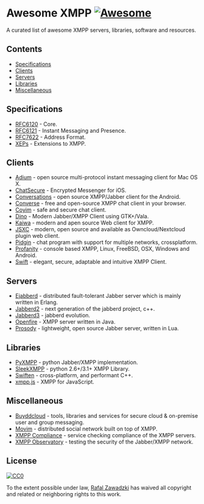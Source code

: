 # Awesome XMPP [![Awesome](https://cdn.rawgit.com/sindresorhus/awesome/d7305f38d29fed78fa85652e3a63e154dd8e8829/media/badge.svg)](https://github.com/sindresorhus/awesome)

A curated list of awesome XMPP servers, libraries, software and resources.

## Contents

 - [Specifications](#specifications)
 - [Clients](#clients)
 - [Servers](#servers)
 - [Libraries](#libraries)
 - [Miscellaneous](#Miscellaneous)

## Specifications

* [RFC6120](https://datatracker.ietf.org/doc/rfc6120/) - Core.
* [RFC6121](https://datatracker.ietf.org/doc/rfc6121/) - Instant Messaging and Presence.
* [RFC7622](https://datatracker.ietf.org/doc/rfc7622/) - Address Format.
* [XEPs](https://xmpp.org/extensions/) - Extensions to XMPP.

## Clients

* [Adium](https://adium.im/) - open source multi-protocol instant messaging client for Mac OS X.
* [ChatSecure](https://chatsecure.org/) - Encrypted Messenger for iOS.
* [Conversations](https://github.com/siacs/Conversations) - open source XMPP/Jabber client for the Android.
* [Converse](https://conversejs.org/) - free and open-source XMPP chat client in your browser.
* [Coyim](https://github.com/coyim/coyim) - safe and secure chat client.
* [Dino](https://github.com/dino/dino) - Modern Jabber/XMPP Client using GTK+/Vala.
* [Kaiwa](http://getkaiwa.com/) - modern and apen source Web client for XMPP. 
* [JSXC](https://www.jsxc.org/) - modern, open source and available as Owncloud/Nextcloud plugin web client.
* [Pidgin](https://www.pidgin.im/) - chat program with support for multiple networks, crossplatform.
* [Profanity](http://www.profanity.im/) - console based XMPP, Linux, FreeBSD, OSX, Windows and Android.
* [Swift](https://swift.im/) - elegant, secure, adaptable and intuitive XMPP Client.

## Servers 

* [Ejabberd](https://www.ejabberd.im/) - distributed fault-tolerant Jabber server which is mainly written in Erlang.
* [Jabberd2](http://jabberd2.org/) - next generation of the jabberd project, c++.
* [Jabberd3](https://github.com/smokku/jabberd3) - jabberd evolution.
* [Openfire](https://www.igniterealtime.org/projects/openfire/) - XMPP server written in Java.
* [Prosody](https://prosody.im/) - lightweight, open source Jabber server, written in Lua.

## Libraries

* [PyXMPP](https://github.com/Jajcus/pyxmpp) - python Jabber/XMPP implementation.
* [SleekXMPP](https://github.com/fritzy/SleekXMPP) - python 2.6+/3.1+ XMPP Library.
* [Swiften](https://swift.im/swiften.html) - cross-platform, and performant C++.
* [xmpp.js](https://github.com/xmppjs/xmpp.js) - XMPP for JavaScript.

## Miscellaneous

* [Buyddcloud](http://buddycloud.com/) - tools, libraries and services for secure cloud & on-premise user and group messaging.
* [Movim](https://github.com/movim/movim) - distributed social network built on top of XMPP.
* [XMPP Compliance](https://conversations.im/compliance/) - service checking compliance of the XMPP servers.
* [XMPP Observatory](https://xmpp.net/) - testing the security of the Jabber/XMPP network.

## License

[![CC0](http://mirrors.creativecommons.org/presskit/buttons/88x31/svg/cc-zero.svg)](https://creativecommons.org/publicdomain/zero/1.0/)

To the extent possible under law, [Rafal Zawadzki](https://bluszcz.net) has waived all copyright and related or neighboring rights to this work.
